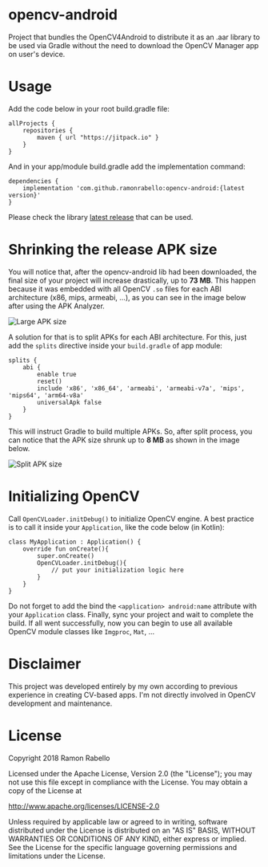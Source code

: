 # opencv-android
Project that bundles the OpenCV4Android to distribute it as an .aar library to be used via Gradle
without the need to download the OpenCV Manager app on user's device.

# Usage
Add the code below in your root build.gradle file:

    allProjects {
        repositories {
            maven { url "https://jitpack.io" }
        }
    }
    
And in your app/module build.gradle add the implementation command:
    
    dependencies {
        implementation 'com.github.ramonrabello:opencv-android:{latest version}'
    }

Please check the library [latest release](https://www.github.com/ramonrabello/opencv-android/releases) that can be used. 

# Shrinking the release APK size
You will notice that, after the opencv-android lib had been
downloaded, the final size of your project will increase
drastically, up to __73 MB__. This happen because it was embedded with
all OpenCV `.so` files for each ABI architecture (x86, mips, armeabi, ...), as
you can see in the image below after using the APK Analyzer.

![Large APK size](https://github.com/ramonrabello/opencv-android/blob/master/images/large-apk-size.png)

A solution for that is to split APKs for
each ABI architecture. For this, just add the `splits` directive
inside your `build.gradle` of app module:

    splits {
        abi {
            enable true
            reset()
            include 'x86', 'x86_64', 'armeabi', 'armeabi-v7a', 'mips', 'mips64', 'arm64-v8a'
            universalApk false
        }
    }

This will instruct Gradle to build multiple APKs. So, after
split process, you can notice that the APK size
shrunk up to __8 MB__ as shown in the image below.

![Split APK size](https://github.com/ramonrabello/opencv-android/blob/master/images/split-apk-size.png)    

# Initializing OpenCV
Call `OpenCVLoader.initDebug()` to initialize OpenCV 
engine. A best practice is to call it inside your 
`Application`, like the code below (in Kotlin):

    class MyApplication : Application() {
        override fun onCreate(){
            super.onCreate()
            OpenCVLoader.initDebug(){
                // put your initialization logic here
            }
        }
    }

Do not forget to add the bind the `<application> android:name` attribute
with your `Application` class. Finally, sync your project and wait to complete the build. 
If all went successfully, now you can begin to use all 
available OpenCV module classes like `Imgproc`, `Mat`, ...

# Disclaimer
This project was developed entirely by my own according
to previous experience in creating CV-based apps. I'm
not directly involved in OpenCV development and
maintenance.
    
# License
Copyright 2018 Ramon Rabello

Licensed under the Apache License, Version 2.0 (the "License");
you may not use this file except in compliance with the License.
You may obtain a copy of the License at

   http://www.apache.org/licenses/LICENSE-2.0

Unless required by applicable law or agreed to in writing, software
distributed under the License is distributed on an "AS IS" BASIS,
WITHOUT WARRANTIES OR CONDITIONS OF ANY KIND, either express or implied.
See the License for the specific language governing permissions and
limitations under the License.
